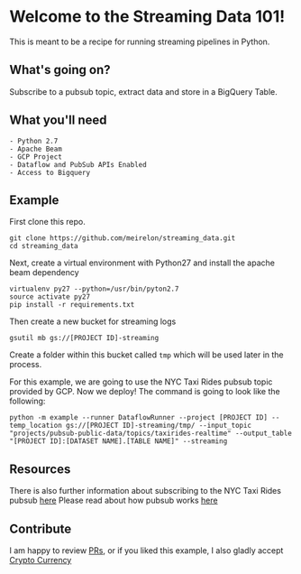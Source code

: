 # Welcome to the Streaming Data 101!
This is meant to be a recipe for running streaming pipelines in Python.

## What's going on?
Subscribe to a pubsub topic, extract data and store in a BigQuery Table.

## What you'll need
```
- Python 2.7
- Apache Beam
- GCP Project
- Dataflow and PubSub APIs Enabled
- Access to Bigquery
```

## Example
First clone this repo.
```
git clone https://github.com/meirelon/streaming_data.git
cd streaming_data
```

Next, create a virtual environment with Python27 and install the apache beam dependency
```
virtualenv py27 --python=/usr/bin/pyton2.7
source activate py27
pip install -r requirements.txt
```

Then create a new bucket for streaming logs
```
gsutil mb gs://[PROJECT ID]-streaming
```

Create a folder within this bucket called `tmp` which will be used later in the process.

For this example, we are going to use the NYC Taxi Rides pubsub topic provided by GCP.
Now we deploy!
The command is going to look like the following:
```
python -m example --runner DataflowRunner --project [PROJECT ID] --temp_location gs://[PROJECT ID]-streaming/tmp/ --input_topic "projects/pubsub-public-data/topics/taxirides-realtime" --output_table "[PROJECT ID]:[DATASET NAME].[TABLE NAME]" --streaming
```

## Resources
There is also further information about subscribing to the NYC Taxi Rides pubsub [here](https://github.com/googlecodelabs/cloud-dataflow-nyc-taxi-tycoon)
Please read about how pubsub works [here](https://cloud.google.com/pubsub/docs/overview)


## Contribute
I am happy to review [PRs](https://help.github.com/articles/about-pull-requests/), or if you liked this example, I also gladly accept [Crypto Currency](https://commerce.coinbase.com/checkout/1efcc118-420e-4512-b1f1-713b20c0f09e)
